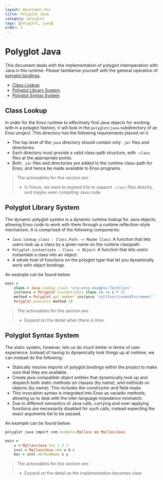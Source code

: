 ```yaml
---
layout: developer-doc
title: Polyglot Java
category: polyglot
tags: [polyglot, java]
order: 3
---
```


# Polyglot Java

This document deals with the implementation of polyglot interoperation with Java
in the runtime. Please familiarise yourself with the general operation of
[polyglot bindings](./polyglot-bindings.md).

<!-- MarkdownTOC levels="2,3" autolink="true" -->

- [Class Lookup](#class-lookup)
- [Polyglot Library System](#polyglot-library-system)
- [Polyglot Syntax System](#polyglot-syntax-system)

<!-- /MarkdownTOC -->

## Class Lookup

In order for the Enso runtime to effectively find Java objects for working with
in a polyglot fashion, it will look in the `polyglot/java` subdirectory of an
Enso project. This directory has the following requirements placed on it.

- The top level of the `java` directory should contain only `.jar` files and
  directories.
- Each directory must provide a valid class-path structure, with `.class` files
  at the appropriate points.
- Both `.jar` files and directories are added to the runtime class-path for
  Enso, and hence be made available to Enso programs.

> The actionables for this section are:
>
> - In future, we want to expand this to support `.class` files directly, and
>   maybe even compiling Java code.

## Polyglot Library System

The dynamic polyglot system is a dynamic runtime lookup for Java objects,
allowing Enso code to work with them through a runtime reflection-style
mechanism. It is comprised of the following components:

- `Java.lookup_class : Class.Path -> Maybe Class`: A function that lets users
  look up a class by a given name on the runtime classpath.
- `Polyglot.instantiate : Class -> Object`: A function that lets users
  instantiate a class into an object.
- A whole host of functions on the polyglot type that let you dynamically work
  with object bindings.

An example can be found below:

```ruby
main =
    class = Java.lookup_class "org.enso.example.TestClass"
    instance = Polyglot.instantiate1 class (x -> x * 2)
    method = Polyglot.get_member instance "callFunctionAndIncrement"
    Polyglot.execute1 method 10
```

> The actionables for this section are:
>
> - Expand on the detail when there is time.

## Polyglot Syntax System

The static system, however, lets us do much better in terms of user experience.
Instead of having to dynamically look things up at runtime, we can instead do
the following:

- Statically resolve imports of polyglot bindings within the project to make
  sure that they are available.
- Create java-compatible object entities that dynamically look up and dispatch
  both static methods on classes (by name), and methods on objects (by name).
  This includes the constructor and field reads.
- This invocation syntax is integrated into Enso as variadic methods, allowing
  us to deal with the inter-language impedance mismatch.
- Due to different semantics of Java calls, currying and over-applying functions
  are necessarily disabled for such calls, instead expecting the exact arguments
  list to be passed.

An example can be found below:

```ruby
polyglot java import com.example.MyClass as MyClassJava

main =
    x = MyClassJava.foo 1 2 3
    inst = MyClassJava.new a b c
    bar = inst.methodName x y
```

> The actionables for this section are:
>
> - Expand on the detail as the implementation becomes clear.
